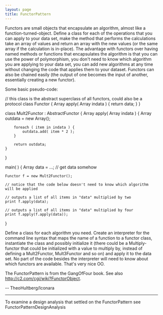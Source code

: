 ```yaml
---
layout: page
title: FunctorPattern
---
```


Functors are small objects that encapsulate an algorithm, almost like a function-turned-object. Define a class for each of the operations that you can apply to your data set, make the method that performs the calculations take an array of values and return an array with the new values (or the same array if the calculation is in-place). The advantage with functors over having named methods or functions that encapsulates the algorithm is that you can use the power of polymorphism, you don't need to know which algorithm you are applying to your data set, you can add new algorithms at any time without changing the code that applies them to your dataset. Functors can also be chained easily (the output of one becomes the input of another, essentially creating a new functor).

Some basic pseudo-code:
    

// this class is the abstract superclass of all functors, could also be a protocol
class Functor {
	Array apply( Array indata ) { return data; }
}

class Mult2Functor : AbstractFunctor {
	Array apply( Array indata ) {
		Array outdata = new Array();

		foreach ( item in indata ) {
			outdata.add( item * 2 );
		}

		return outdata;
	}
}

main( ) {
	Array data = ...; // get data somehow

	Functor f = new Mult2Functor();

	// notice that the code below doesn't need to know which algorithm will be applied

	// outputs a list of all items in "data" multiplied by two
	print f.apply(data);

	// outputs a list of all items in "data" multiplied by four
	print f.apply(f.apply(data));
}


Define a class for each algorithm you need. Create an interpreter for the command line syntax that maps the name of a function to a functor class, instantiate the class and possibly initialize it (there could be a Multiply-functor that could be initialized with a value to multiply by, instead of defining a Mult2Functor, Mult3Functor and so on) and apply it to the data set. No part of the code besides the interpreter will need to know about which functors are available. That's very nice OO.

The FunctorPattern is from the GangOfFour book. See also http://c2.com/cgi/wiki?FunctorObject.

-- TheoHultberg/Iconara

----

To examine a design analysis that settled on the FunctorPattern see FunctorPatternDesignAnalysis

